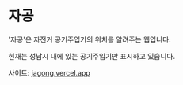 # 자공

'자공'은 자전거 공기주입기의 위치를 알려주는 웹입니다.

현재는 성남시 내에 있는 공기주입기만 표시하고 있습니다.

사이트: [jagong.vercel.app](https://jagong.vercel.app/)
